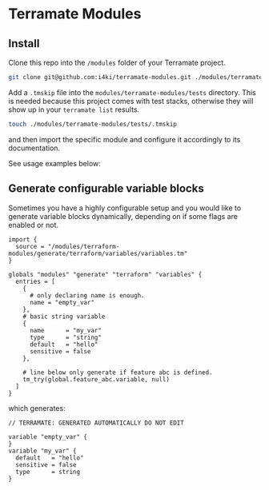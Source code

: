 # Terramate Modules

## Install

Clone this repo into the `/modules` folder of your Terramate project.

```bash
git clone git@github.com:i4ki/terramate-modules.git ./modules/terramate-modules
```

Add a `.tmskip` file into the `modules/terramate-modules/tests` directory.
This is needed because this project comes with test stacks, otherwise they will
show up in your `terramate list` results.

```bash
touch ./modules/terramate-modules/tests/.tmskip
```

and then import the specific module and configure it accordingly to its documentation.

See usage examples below:

## Generate configurable variable blocks

Sometimes you have a highly configurable setup and you would like to generate
variable blocks dynamically, depending on if some flags are enabled or not.

```hcl
import {
  source = "/modules/terraform-modules/generate/terraform/variables/variables.tm"
}

globals "modules" "generate" "terraform" "variables" {
  entries = [
    {
      # only declaring name is enough.
      name = "empty_var"
    },
    # basic string variable
    {
      name      = "my_var"
      type      = "string"
      default   = "hello"
      sensitive = false
    },
    
    # line below only generate if feature abc is defined.
    tm_try(global.feature_abc.variable, null)
  ]
}
```

which generates:
```
// TERRAMATE: GENERATED AUTOMATICALLY DO NOT EDIT

variable "empty_var" {
}
variable "my_var" {
  default   = "hello"
  sensitive = false
  type      = string
}
```


